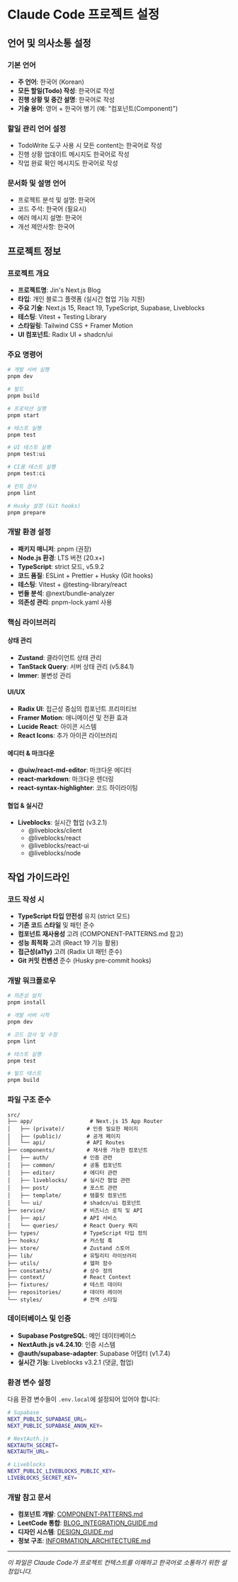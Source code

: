 # Claude Code 프로젝트 설정

## 언어 및 의사소통 설정

### 기본 언어
- **주 언어**: 한국어 (Korean)
- **모든 할일(Todo) 작성**: 한국어로 작성
- **진행 상황 및 중간 설명**: 한국어로 작성
- **기술 용어**: 영어 + 한국어 병기 (예: "컴포넌트(Component)")

### 할일 관리 언어 설정
- TodoWrite 도구 사용 시 모든 content는 한국어로 작성
- 진행 상황 업데이트 메시지도 한국어로 작성
- 작업 완료 확인 메시지도 한국어로 작성

### 문서화 및 설명 언어
- 프로젝트 분석 및 설명: 한국어
- 코드 주석: 한국어 (필요시)
- 에러 메시지 설명: 한국어
- 개선 제안사항: 한국어

## 프로젝트 정보

### 프로젝트 개요
- **프로젝트명**: Jin's Next.js Blog
- **타입**: 개인 블로그 플랫폼 (실시간 협업 기능 지원)
- **주요 기술**: Next.js 15, React 19, TypeScript, Supabase, Liveblocks
- **테스팅**: Vitest + Testing Library
- **스타일링**: Tailwind CSS + Framer Motion
- **UI 컴포넌트**: Radix UI + shadcn/ui

### 주요 명령어
```bash
# 개발 서버 실행
pnpm dev

# 빌드
pnpm build

# 프로덕션 실행
pnpm start

# 테스트 실행
pnpm test

# UI 테스트 실행
pnpm test:ui

# CI용 테스트 실행
pnpm test:ci

# 린트 검사
pnpm lint

# Husky 설정 (Git hooks)
pnpm prepare
```

### 개발 환경 설정
- **패키지 매니저**: pnpm (권장)
- **Node.js 환경**: LTS 버전 (20.x+)
- **TypeScript**: strict 모드, v5.9.2
- **코드 품질**: ESLint + Prettier + Husky (Git hooks)
- **테스팅**: Vitest + @testing-library/react
- **번들 분석**: @next/bundle-analyzer
- **의존성 관리**: pnpm-lock.yaml 사용

### 핵심 라이브러리

#### 상태 관리
- **Zustand**: 클라이언트 상태 관리
- **TanStack Query**: 서버 상태 관리 (v5.84.1)
- **Immer**: 불변성 관리

#### UI/UX
- **Radix UI**: 접근성 중심의 컴포넌트 프리미티브
- **Framer Motion**: 애니메이션 및 전환 효과
- **Lucide React**: 아이콘 시스템
- **React Icons**: 추가 아이콘 라이브러리

#### 에디터 & 마크다운
- **@uiw/react-md-editor**: 마크다운 에디터
- **react-markdown**: 마크다운 렌더링
- **react-syntax-highlighter**: 코드 하이라이팅

#### 협업 & 실시간
- **Liveblocks**: 실시간 협업 (v3.2.1)
  - @liveblocks/client
  - @liveblocks/react
  - @liveblocks/react-ui
  - @liveblocks/node

## 작업 가이드라인

### 코드 작성 시
- **TypeScript 타입 안전성** 유지 (strict 모드)
- **기존 코드 스타일** 및 패턴 준수
- **컴포넌트 재사용성** 고려 (COMPONENT-PATTERNS.md 참고)
- **성능 최적화** 고려 (React 19 기능 활용)
- **접근성(a11y)** 고려 (Radix UI 패턴 준수)
- **Git 커밋 컨벤션** 준수 (Husky pre-commit hooks)

### 개발 워크플로우
```bash
# 의존성 설치
pnpm install

# 개발 서버 시작
pnpm dev

# 코드 검사 및 수정
pnpm lint

# 테스트 실행
pnpm test

# 빌드 테스트
pnpm build
```

### 파일 구조 준수
```
src/
├── app/                  # Next.js 15 App Router
│   ├── (private)/       # 인증 필요한 페이지
│   ├── (public)/        # 공개 페이지
│   └── api/             # API Routes
├── components/          # 재사용 가능한 컴포넌트
│   ├── auth/           # 인증 관련
│   ├── common/         # 공통 컴포넌트
│   ├── editor/         # 에디터 관련
│   ├── liveblocks/     # 실시간 협업 관련
│   ├── post/           # 포스트 관련
│   ├── template/       # 템플릿 컴포넌트
│   └── ui/             # shadcn/ui 컴포넌트
├── service/            # 비즈니스 로직 및 API
│   ├── api/            # API 서비스
│   └── queries/        # React Query 쿼리
├── types/              # TypeScript 타입 정의
├── hooks/              # 커스텀 훅
├── store/              # Zustand 스토어
├── lib/                # 유틸리티 라이브러리
├── utils/              # 헬퍼 함수
├── constants/          # 상수 정의
├── context/            # React Context
├── fixtures/           # 테스트 데이터
├── repositories/       # 데이터 레이어
└── styles/             # 전역 스타일
```

### 데이터베이스 및 인증
- **Supabase PostgreSQL**: 메인 데이터베이스
- **NextAuth.js v4.24.10**: 인증 시스템
- **@auth/supabase-adapter**: Supabase 어댑터 (v1.7.4)
- **실시간 기능**: Liveblocks v3.2.1 (댓글, 협업)

### 환경 변수 설정

다음 환경 변수들이 `.env.local`에 설정되어 있어야 합니다:
```bash
# Supabase
NEXT_PUBLIC_SUPABASE_URL=
NEXT_PUBLIC_SUPABASE_ANON_KEY=

# NextAuth.js
NEXTAUTH_SECRET=
NEXTAUTH_URL=

# Liveblocks
NEXT_PUBLIC_LIVEBLOCKS_PUBLIC_KEY=
LIVEBLOCKS_SECRET_KEY=
```

### 개발 참고 문서
- **컴포넌트 개발**: [COMPONENT-PATTERNS.md](./COMPONENT-PATTERNS.md)
- **LeetCode 통합**: [BLOG_INTEGRATION_GUIDE.md](./BLOG_INTEGRATION_GUIDE.md)
- **디자인 시스템**: [DESIGN_GUIDE.md](./DESIGN_GUIDE.md)
- **정보 구조**: [INFORMATION_ARCHITECTURE.md](./INFORMATION_ARCHITECTURE.md)

---

*이 파일은 Claude Code가 프로젝트 컨텍스트를 이해하고 한국어로 소통하기 위한 설정입니다.*